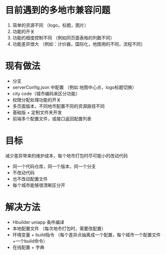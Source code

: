 
# 目前遇到的多地市兼容问题
1. 简单的资源不同 （logo，标题，图片）
2. 功能的开关 
3. 功能的细度控制不同 （例如同页面表格的列数不同）
4. 功能差异很大 （例如：计价器，国际化，地图用的不同，流程不同）



# 现有做法

- 分支
- serverConfig.json 中配置 （例如 地图中心点，logo标题切换）
- city code（城市编码来区分功能）
- 权限分配处理功能的开关
- 多页面版本，不同地市配置不同的资源路径不同
- 基础版 + 定制文件夹开发
- 前端多个配置文件，或接口返回配置列表


# 目标

减少差异带来的维护成本，每个地市打包时尽可能小的改动代码

- 同一个代码仓库，同一个版本，同一个分支
- 不改动代码
- 也不改动配置文件
- 每个城市能够很清晰区分开


# 解决方法

- Hbuilder uniapp 条件编译
- 本地配置文件 （每次地市打包时，需要改配置）
- 环境变量 + build指令 （每个差异点抽离成一个配置，每个城市一个配置文件+一个build命令）
- 在线配置 + 字典

